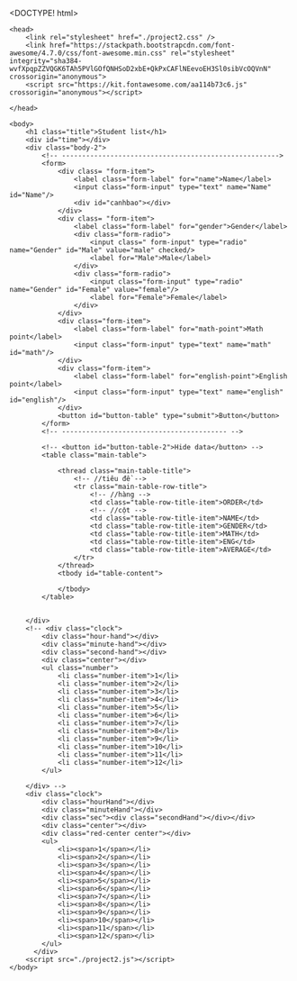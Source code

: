 <DOCTYPE! html>
<html>

    <head>
        <link rel="stylesheet" href="./project2.css" />
        <link href="https://stackpath.bootstrapcdn.com/font-awesome/4.7.0/css/font-awesome.min.css" rel="stylesheet" integrity="sha384-wvfXpqpZZVQGK6TAh5PVlGOfQNHSoD2xbE+QkPxCAFlNEevoEH3Sl0sibVcOQVnN" crossorigin="anonymous">
        <script src="https://kit.fontawesome.com/aa114b73c6.js" crossorigin="anonymous"></script>

    </head>

    <body>
        <h1 class="title">Student list</h1>
        <div id="time"></div>
        <div class="body-2">
            <!-- ------------------------------------------------------>
            <form>
                <div class= "form-item">
                    <label class="form-label" for="name">Name</label>
                    <input class="form-input" type="text" name="Name" id="Name"/>
                    <div id="canhbao"></div>
                </div>
                <div class= "form-item">
                    <label class="form-label" for="gender">Gender</label>
                    <div class="form-radio">
                        <input class=" form-input" type="radio" name="Gender" id="Male" value="male" checked/>
                        <label for="Male">Male</label>
                    </div>
                    <div class="form-radio">
                        <input class="form-input" type="radio" name="Gender" id="Female" value="female"/>
                        <label for="Female">Female</label>
                    </div>
                </div>
                <div class="form-item">
                    <label class="form-label" for="math-point">Math point</label>
                    <input class="form-input" type="text" name="math" id="math"/>
                </div>
                <div class="form-item">
                    <label class="form-label" for="english-point">English point</label>
                    <input class="form-input" type="text" name="english" id="english"/>              
                </div>
                <button id="button-table" type="submit">Button</button>
            </form>
            <!-- ----------------------------------------- -->
            
            <!-- <button id="button-table-2">Hide data</button> -->
            <table class="main-table">
                
                <thread class="main-table-title">
                    <!-- //tiêu đề -->
                    <tr class="main-table-row-title">
                        <!-- //hàng -->
                        <td class="table-row-title-item">ORDER</td>
                        <!-- //cột -->
                        <td class="table-row-title-item">NAME</td>
                        <td class="table-row-title-item">GENDER</td>
                        <td class="table-row-title-item">MATH</td>
                        <td class="table-row-title-item">ENG</td>
                        <td class="table-row-title-item">AVERAGE</td>
                    </tr>
                </thread>
                <tbody id="table-content">

                </tbody>
            </table>


        </div>
        <!-- <div class="clock">
            <div class="hour-hand"></div>
            <div class="minute-hand"></div>
            <div class="second-hand"></div>
            <div class="center"></div>
            <ul class="number">
                <li class="number-item">1</li>
                <li class="number-item">2</li>
                <li class="number-item">3</li>
                <li class="number-item">4</li>
                <li class="number-item">5</li>
                <li class="number-item">6</li>
                <li class="number-item">7</li>
                <li class="number-item">8</li>
                <li class="number-item">9</li>
                <li class="number-item">10</li>
                <li class="number-item">11</li>
                <li class="number-item">12</li>
            </ul>
            
        </div> -->
        <div class="clock">
            <div class="hourHand"></div>
            <div class="minuteHand"></div>
            <div class="sec"><div class="secondHand"></div></div>
            <div class="center"></div>
            <div class="red-center center"></div>
            <ul>
                <li><span>1</span></li>
                <li><span>2</span></li>
                <li><span>3</span></li>
                <li><span>4</span></li>
                <li><span>5</span></li>
                <li><span>6</span></li>
                <li><span>7</span></li>
                <li><span>8</span></li>
                <li><span>9</span></li>
                <li><span>10</span></li>
                <li><span>11</span></li>
                <li><span>12</span></li>
            </ul>
          </div>
        <script src="./project2.js"></script>
    </body>

</html>
    </DOCTYPE>
